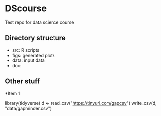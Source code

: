 # DScourse
Test repo for data science course

## Directory structure
* src: R scripts
* figs: generated plots
* data: input data
* doc: 

## Other stuff

*Item 1

library(tidyverse)
d <- read_csv("https://tinyurl.com/gapcsv")
write_csv(d, "data/gapminder.csv")


